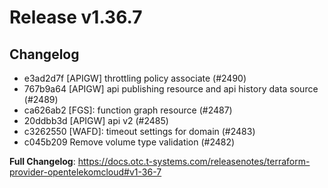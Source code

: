 # Release v1.36.7
## Changelog
* e3ad2d7f [APIGW] throttling policy associate (#2490)
* 767b9a64 [APIGW] api publishing resource and api history data source (#2489)
* ca626ab2 [FGS]: function graph resource (#2487)
* 20ddbb3d [APIGW] api v2 (#2485)
* c3262550 [WAFD]: timeout settings for domain (#2483)
* c045b209 Remove volume type validation (#2482)

**Full Changelog**: https://docs.otc.t-systems.com/releasenotes/terraform-provider-opentelekomcloud#v1-36-7

